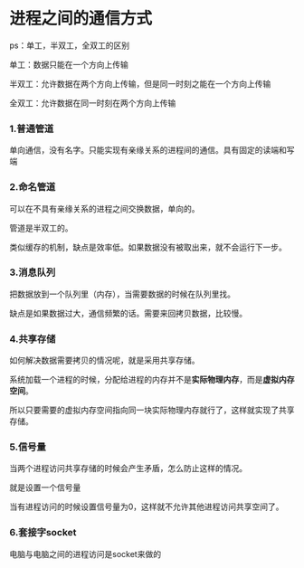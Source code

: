 # 进程之间的通信方式



ps：单工，半双工，全双工的区别

单工：数据只能在一个方向上传输

半双工：允许数据在两个方向上传输，但是同一时刻之能在一个方向上传输

全双工：允许数据在同一时刻在两个方向上传输



### 1.普通管道

单向通信，没有名字。只能实现有亲缘关系的进程间的通信。具有固定的读端和写端

### 2.命名管道

可以在不具有亲缘关系的进程之间交换数据，单向的。



管道是半双工的。

类似缓存的机制，缺点是效率低。如果数据没有被取出来，就不会运行下一步。

### 3.消息队列

把数据放到一个队列里（内存），当需要数据的时候在队列里找。



缺点是如果数据过大，通信频繁的话。需要来回拷贝数据，比较慢。



### 4.共享存储

如何解决数据需要拷贝的情况呢，就是采用共享存储。

系统加载一个进程的时候，分配给进程的内存并不是**实际物理内存**，而是**虚拟内存空间**。

所以只要需要的虚拟内存空间指向同一块实际物理内存就行了，这样就实现了共享存储。



### 5.信号量

当两个进程访问共享存储的时候会产生矛盾，怎么防止这样的情况。

就是设置一个信号量

当有进程访问的时候设置信号量为0，这样就不允许其他进程访问共享空间了。



### 6.套接字socket

电脑与电脑之间的进程访问是socket来做的
